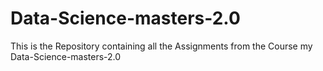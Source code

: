 # Data-Science-masters-2.0
This is the Repository containing all the Assignments from the Course my Data-Science-masters-2.0
